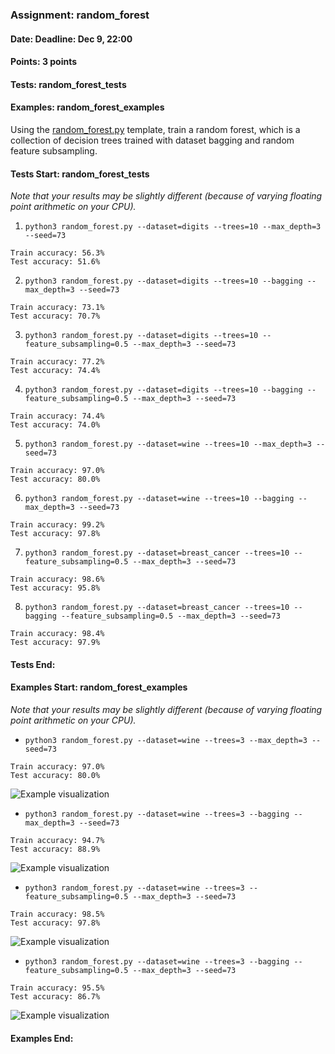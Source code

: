### Assignment: random_forest
#### Date: Deadline: Dec 9, 22:00
#### Points: 3 points
#### Tests: random_forest_tests
#### Examples: random_forest_examples

Using the [random_forest.py](https://github.com/ufal/npfl129/tree/master/labs/09/random_forest.py)
template, train a random forest, which is a collection of decision trees trained
with dataset bagging and random feature subsampling.

#### Tests Start: random_forest_tests
_Note that your results may be slightly different (because of varying floating point arithmetic on your CPU)._

1. `python3 random_forest.py --dataset=digits --trees=10 --max_depth=3 --seed=73`
```
Train accuracy: 56.3%
Test accuracy: 51.6%
```

2. `python3 random_forest.py --dataset=digits --trees=10 --bagging --max_depth=3 --seed=73`
```
Train accuracy: 73.1%
Test accuracy: 70.7%
```

3. `python3 random_forest.py --dataset=digits --trees=10 --feature_subsampling=0.5 --max_depth=3 --seed=73`
```
Train accuracy: 77.2%
Test accuracy: 74.4%
```

4. `python3 random_forest.py --dataset=digits --trees=10 --bagging --feature_subsampling=0.5 --max_depth=3 --seed=73`
```
Train accuracy: 74.4%
Test accuracy: 74.0%
```

5. `python3 random_forest.py --dataset=wine --trees=10 --max_depth=3 --seed=73`
```
Train accuracy: 97.0%
Test accuracy: 80.0%
```

6. `python3 random_forest.py --dataset=wine --trees=10 --bagging --max_depth=3 --seed=73`
```
Train accuracy: 99.2%
Test accuracy: 97.8%
```

7. `python3 random_forest.py --dataset=breast_cancer --trees=10 --feature_subsampling=0.5 --max_depth=3 --seed=73`
```
Train accuracy: 98.6%
Test accuracy: 95.8%
```

8. `python3 random_forest.py --dataset=breast_cancer --trees=10 --bagging --feature_subsampling=0.5 --max_depth=3 --seed=73`
```
Train accuracy: 98.4%
Test accuracy: 97.9%
```
#### Tests End:
#### Examples Start: random_forest_examples
_Note that your results may be slightly different (because of varying floating point arithmetic on your CPU)._

- `python3 random_forest.py --dataset=wine --trees=3 --max_depth=3 --seed=73`
```
Train accuracy: 97.0%
Test accuracy: 80.0%
```
![Example visualization](//ufal.mff.cuni.cz/~courses/npfl129/2425/tasks/figures/random_forest_1.svgz)

- `python3 random_forest.py --dataset=wine --trees=3 --bagging --max_depth=3 --seed=73`
```
Train accuracy: 94.7%
Test accuracy: 88.9%
```
![Example visualization](//ufal.mff.cuni.cz/~courses/npfl129/2425/tasks/figures/random_forest_2.svgz)

- `python3 random_forest.py --dataset=wine --trees=3 --feature_subsampling=0.5 --max_depth=3 --seed=73`
```
Train accuracy: 98.5%
Test accuracy: 97.8%
```
![Example visualization](//ufal.mff.cuni.cz/~courses/npfl129/2425/tasks/figures/random_forest_3.svgz)

- `python3 random_forest.py --dataset=wine --trees=3 --bagging --feature_subsampling=0.5 --max_depth=3 --seed=73`
```
Train accuracy: 95.5%
Test accuracy: 86.7%
```
![Example visualization](//ufal.mff.cuni.cz/~courses/npfl129/2425/tasks/figures/random_forest_4.svgz)
#### Examples End:
